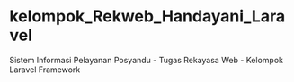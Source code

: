 # kelompok_Rekweb_Handayani_Laravel
Sistem Informasi Pelayanan Posyandu - Tugas Rekayasa Web - Kelompok Laravel Framework
